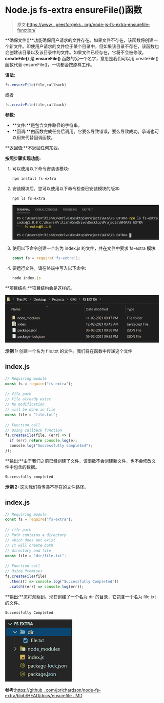 # Node.js fs-extra ensureFile()函数

> 原文:[https://www . geesforgeks . org/node-js-fs-extra-ensurefile-function/](https://www.geeksforgeeks.org/node-js-fs-extra-ensurefile-function/)

**确保文件()**功能确保用户请求的文件存在。如果文件不存在，该函数将创建一个新文件。即使用户请求的文件位于某个目录中，但如果该目录不存在，该函数也会创建该目录以及该目录中的文件。如果文件已经存在，它将不会被修改。 **createFile()** 是 **ensureFile()** 函数的另一个名字，意思是我们可以用 createFile()函数代替 ensureFile()，一切都会按原样工作。

**语法:**

```js
fs.ensureFile(file,callback)
```

或者

```js
fs.createFile(file,callback)
```

**参数:**

*   **文件:**是包含文件路径的字符串。
*   **回调:**由函数完成任务后调用。它要么导致错误，要么导致成功。承诺也可以用来代替回调函数。

**返回值:**不返回任何东西。

**按照步骤实现功能:**

1.  可以使用以下命令安装该模块:

    ```js
    npm install fs-extra
    ```

2.  安装模块后，您可以使用以下命令检查已安装模块的版本:

    ```js
    npm ls fs-extra
    ```

    ![](img/a3d63ce87510249375413dd51d74dc1e.png)

3.  使用以下命令创建一个名为 index.js 的文件，并在文件中要求 fs-extra 模块:

    ```js
    const fs = require('fs-extra');
    ```

4.  要运行文件，请在终端中写入以下命令:

    ```js
    node index.js
    ```

**项目结构:**项目结构会是这样的。

![](img/81fc2a92304e06cfec97ebb3b6836e33.png)

**示例 1:** 创建一个名为 file.txt 的文件。我们将在函数中传递这个文件

## index.js

```js
// Requiring module
const fs = require("fs-extra");

// file path
// File already exist
// No modification
// will be done in file
const file = "file.txt";

// Function call
// Using callback function
fs.createFile(file, (err) => {
  if (err) return console.log(e);
  console.log("Successfully completed");
});
```

**输出:**由于我们之前已经创建了文件，该函数不会创建新文件，也不会修改文件中包含的数据。

```js
Successfully completed
```

**示例 2:** 这次我们将传递不存在的文件路径。

## index.js

```js
// Requiring module
const fs = require("fs-extra");

// file path
// Path contains a directory
// which does not exist
// It will create both
// directory and file
const file = "dir/file.txt";

// Function call
// Using Promises
fs.createFile(file)
  .then(() => console.log("Successfully Completed"))
  .catch((err) => console.log(err));
```

**输出:**您将观察到，现在创建了一个名为 dir 的目录，它包含一个名为 file.txt 的文件。

```js
Successfully Completed
```

![](img/336098d72a6b318abefc2c9fbfa981d9.png)

**参考:**[https://github . com/jprichardson/node-fs-extra/blob/HEAD/docs/ensurefile . MD](https://github.com/jprichardson/node-fs-extra/blob/HEAD/docs/ensureFile.md)